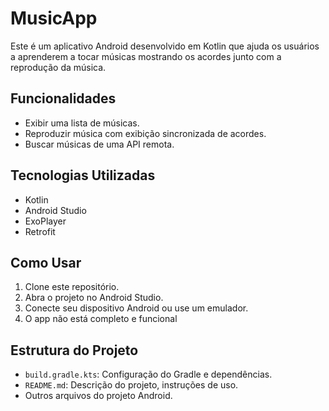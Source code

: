 # MusicApp

Este é um aplicativo Android desenvolvido em Kotlin que ajuda os usuários a aprenderem a tocar músicas mostrando os acordes junto com a reprodução da música.

## Funcionalidades

- Exibir uma lista de músicas.
- Reproduzir música com exibição sincronizada de acordes.
- Buscar músicas de uma API remota.

## Tecnologias Utilizadas

- Kotlin
- Android Studio
- ExoPlayer
- Retrofit

## Como Usar

1. Clone este repositório.
2. Abra o projeto no Android Studio.
3. Conecte seu dispositivo Android ou use um emulador.
4. O app não está completo e funcional

## Estrutura do Projeto

- `build.gradle.kts`: Configuração do Gradle e dependências.
- `README.md`: Descrição do projeto, instruções de uso.
- Outros arquivos do projeto Android.
